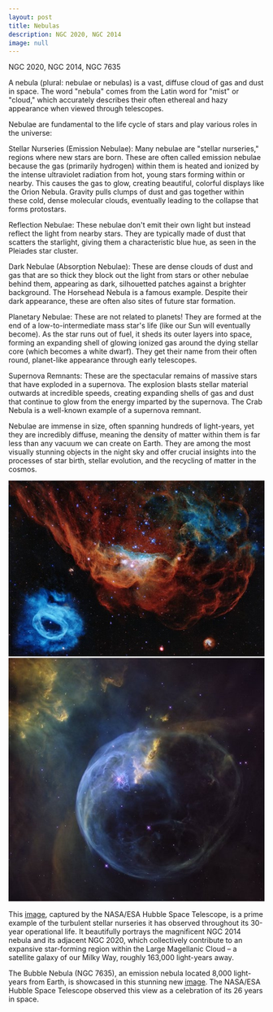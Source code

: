```yaml
---
layout: post
title: Nebulas
description: NGC 2020, NGC 2014 
image: null
---
```

NGC 2020, NGC 2014, NGC 7635

A nebula (plural: nebulae or nebulas) is a vast, diffuse cloud of gas and dust in space. The word "nebula" comes from the Latin word for "mist" or "cloud," which accurately describes their often ethereal and hazy appearance when viewed through telescopes.


Nebulae are fundamental to the life cycle of stars and play various roles in the universe:

Stellar Nurseries (Emission Nebulae): Many nebulae are "stellar nurseries," regions where new stars are born. These are often called emission nebulae because the gas (primarily hydrogen) within them is heated and ionized by the intense ultraviolet radiation from hot, young stars forming within or nearby. This causes the gas to glow, creating beautiful, colorful displays like the Orion Nebula. Gravity pulls clumps of dust and gas together within these cold, dense molecular clouds, eventually leading to the collapse that forms protostars.



Reflection Nebulae: These nebulae don't emit their own light but instead reflect the light from nearby stars. They are typically made of dust that scatters the starlight, giving them a characteristic blue hue, as seen in the Pleiades star cluster.


Dark Nebulae (Absorption Nebulae): These are dense clouds of dust and gas that are so thick they block out the light from stars or other nebulae behind them, appearing as dark, silhouetted patches against a brighter background. The Horsehead Nebula is a famous example. Despite their dark appearance, these are often also sites of future star formation.



Planetary Nebulae: These are not related to planets! They are formed at the end of a low-to-intermediate mass star's life (like our Sun will eventually become). As the star runs out of fuel, it sheds its outer layers into space, forming an expanding shell of glowing ionized gas around the dying stellar core (which becomes a white dwarf). They get their name from their often round, planet-like appearance through early telescopes.


Supernova Remnants: These are the spectacular remains of massive stars that have exploded in a supernova. The explosion blasts stellar material outwards at incredible speeds, creating expanding shells of gas and dust that continue to glow from the energy imparted by the supernova. The Crab Nebula is a well-known example of a supernova remnant.



Nebulae are immense in size, often spanning hundreds of light-years, yet they are incredibly diffuse, meaning the density of matter within them is far less than any vacuum we can create on Earth. They are among the most visually stunning objects in the night sky and offer crucial insights into the processes of star birth, stellar evolution, and the recycling of matter in the cosmos.

![Nebulas](../assets/images/pic13.jpg "NGC 2014 and NGC 2020")
![Nebulas](../assets/images/pic14.jpg "NGC 7635")


This <a href="https://esahubble.org/images/heic2007a/">image</a>, captured by the NASA/ESA Hubble Space Telescope, is a prime example of the turbulent stellar nurseries it has observed throughout its 30-year operational life. It beautifully portrays the magnificent NGC 2014 nebula and its adjacent NGC 2020, which collectively contribute to an expansive star-forming region within the Large Magellanic Cloud – a satellite galaxy of our Milky Way, roughly 163,000 light-years away.

The Bubble Nebula (NGC 7635), an emission nebula located 8,000 light-years from Earth, is showcased in this stunning new <a href="https://esahubble.org/images/heic1608a/">image</a>. The NASA/ESA Hubble Space Telescope observed this view as a celebration of its 26 years in space.